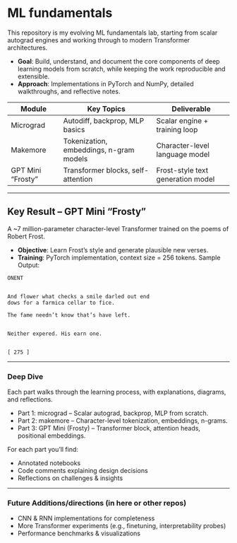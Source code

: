 # ML fundamentals

This repository is my evolving ML fundamentals lab, starting from scalar autograd engines and working through to modern Transformer architectures.
- **Goal**: Build, understand, and document the core components of deep learning models from scratch, while keeping the work reproducible and extensible.
- **Approach**: Implementations in PyTorch and NumPy, detailed walkthroughs, and reflective notes.

| Module | 	Key Topics	| Deliverable |
| ------ | ------------ | ----------- |
| Micrograd | 	Autodiff, backprop, MLP basics	| Scalar engine + training loop |
| Makemore	| Tokenization, embeddings, n-gram models	| Character-level language model |
GPT Mini “Frosty” | 	Transformer blocks, self-attention	| Frost-style text generation model |


---

## Key Result – GPT Mini “Frosty”
A ~7 million-parameter character-level Transformer trained on the poems of Robert Frost.
- **Objective**: Learn Frost’s style and generate plausible new verses.
- **Training**: PyTorch implementation, context size = 256 tokens.
Sample Output:

```
ONENT 


And flower what checks a smile darled out end 
dows for a farmica cellar to fice. 

The fame needn’t know that’s have left. 


Neither expered. His earn one. 


[ 275 ]
```





---

### Deep Dive
Each part walks through the learning process, with explanations, diagrams, and reflections.
- Part 1: micrograd – Scalar autograd, backprop, MLP from scratch.
- Part 2: makemore – Character-level tokenization, embeddings, n-grams.
- Part 3: GPT Mini (Frosty) – Transformer block, attention heads, positional embeddings.

For each part you’ll find:
- Annotated notebooks
- Code comments explaining design decisions
- Reflections on challenges & insights

---
### Future Additions/directions (in here or other repos)
- CNN & RNN implementations for completeness
- More Transformer experiments (e.g., finetuning, interpretability probes)
- Performance benchmarks & visualizations
